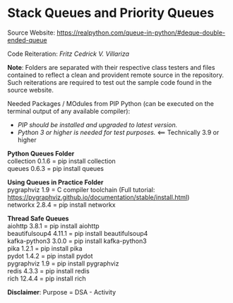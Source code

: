 # Stack Queues and Priority Queues

Source Website: https://realpython.com/queue-in-python/#deque-double-ended-queue

Code Reiteration: _Fritz Cedrick V. Villariza_

**Note**: Folders are separated with their respective class testers and files contained to reflect a clean and provident remote source in the repository. Such reiterations are required to test out the sample code found in the source website.

Needed Packages / MOdules from PIP Python (can be executed on the terminal output of any available compiler):
- *PIP should be installed and upgraded to latest version.*
- *Python 3 or higher is needed for test purposes.* <== Technically 3.9 or higher

**Python Queues Folder** <br />
collection 0.1.6 = pip install collection <br />
queues 0.6.3 = pip install queues <br />

**Using Queues in Practice Folder** <br />
pygraphviz 1.9 = C compiler toolchain (Full tutorial: https://pygraphviz.github.io/documentation/stable/install.html) <br />
networkx 2.8.4 = pip install networkx <br />

**Thread Safe Queues** <br />
aiohttp 3.8.1 = pip install aiohttp <br />
beautifulsoup4 4.11.1 = pip install beautifulsoup4 <br />
kafka-python3 3.0.0 = pip install kafka-python3 <br />
pika 1.2.1 = pip install pika <br />
pydot 1.4.2 = pip install pydot <br />
pygraphviz 1.9 = pip install pygraphviz <br />
redis 4.3.3 = pip install redis <br />
rich 12.4.4 = pip install rich <br />

**Disclaimer**: Purpose = DSA - Activity